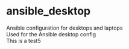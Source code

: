 # ansible_desktop
Ansible configuration for desktops and laptops<br>
Used for the Ansible desktop config<br>
This is a test5
